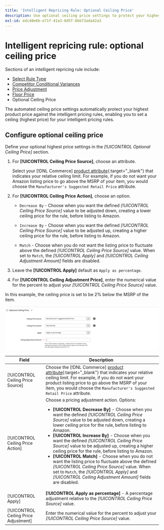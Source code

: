 ```yaml
---
title: 'Intelligent Repricing Rule: Optional Ceiling Price'
description: Use optional ceiling price settings to protect your highest product price against the intelligent pricing rules that manage your Amazon listings.
exl-id: edc40e6b-e71f-41a3-8d5f-8bb73ada42a3
---
```

# Intelligent repricing rule: optional ceiling price

Sections of an intelligent repricing rule include:

- [Select Rule Type](./intelligent-repricing-rules.md)
- [Competitor Conditional Variances](./competitor-conditional-variances.md)
- [Price Adjustment](./price-adjustment.md)
- [Floor Price](./floor-price.md)
- Optional Ceiling Price

The automated ceiling price settings automatically protect your highest product price against the intelligent pricing rules, enabling you to set a ceiling (highest price) for your intelligent pricing rules.

## Configure optional ceiling price

Define your optional highest price settings in the _[!UICONTROL Optional Ceiling Price]_ section.

1. For **[!UICONTROL Ceiling Price Source]**, choose an attribute.

   Select your [!DNL Commerce] [product attribute](https://docs.magento.com/user-guide/catalog/product-attributes.html){:target="_blank"} that indicates your relative ceiling limit. For example, if you do not want your Amazon listing price to go above the MSRP of your item, you would choose the `Manufacturer's Suggested Retail Price` attribute.

1. For **[!UICONTROL Ceiling Price Action]**, choose an option.

   - `Decrease By` - Choose when you want the defined _[!UICONTROL Ceiling Price Source]_ value to be adjusted down, creating a lower ceiling price for the rule, before listing to Amazon.

   - `Increase By` - Choose when you want the defined _[!UICONTROL Ceiling Price Source]_ value to be adjusted up, creating a higher ceiling price for the rule, before listing to Amazon.

   - `Match` - Choose when you do not want the listing price to fluctuate above the defined _[!UICONTROL Ceiling Price Source]_ value. When set to `Match`, the _[!UICONTROL Apply]_ and _[!UICONTROL Ceiling Adjustment Amount]_ fields are disabled.

1. Leave the **[!UICONTROL Apply]** default as `Apply as percentage`.

1. For **[!UICONTROL Ceiling Adjustment Price]**, enter the numerical value for the percent to adjust your _[!UICONTROL Ceiling Price Source]_ value.

In this example, the ceiling price is set to be 2% below the MSRP of the item.

![Intelligent repricing rule - optional ceiling price](assets/ob-intelligent-price-rule-ceiling.png)

|Field |Description|
|---|---|
|[!UICONTROL Ceiling Price Source]|Choose the [!DNL Commerce] [product attribute](https://docs.magento.com/user-guide/catalog/product-attributes.html){:target="_blank"} that indicates your relative ceiling limit. For example, if you do not want your product listing price to go above the MSRP of your item, you would choose the `Manufacturer's Suggested Retail Price` attribute. |
|[!UICONTROL Ceiling Price Action] |Choose a pricing adjustment action. Options:<ul><li>**[!UICONTROL Decrease By]** - Choose when you want the defined _[!UICONTROL Ceiling Price Source]_ value to be adjusted down, creating a lower ceiling price for the rule, before listing to Amazon.</li><li>**[!UICONTROL Increase By]** - Choose when you want the defined _[!UICONTROL Ceiling Price Source]_ value to be adjusted up, creating a higher ceiling price for the rule, before listing to Amazon.</li><li>**[!UICONTROL Match]** - Choose when you do not want the listing price to fluctuate above the defined _[!UICONTROL Ceiling Price Source]_ value. When set to `Match`, the _[!UICONTROL Apply]_ and _[!UICONTROL Ceiling Adjustment Amount]_ fields are disabled.</li></ul> |
|[!UICONTROL Apply]|**[!UICONTROL Apply as percentage]** - A percentage adjustment relative to the _[!UICONTROL Ceiling Price Source]_ value. |
|[!UICONTROL Ceiling Price Adjustment]|Enter the numerical value for the percent to adjust your _[!UICONTROL Ceiling Price Source]_ value. |
